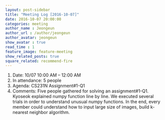 ```yaml
---
layout: post-sidebar
title: "Meeting Log [2016-10-07]"
date: 2016-10-07 20:00:00
categories: meeting
author_name : Jeongeun
author_url : /author/jeongeun
author_avatar: jeongeun
show_avatar : true
read_time : 1
feature_image: feature-meeting
show_related_posts: true
square_related: recommend-fire
---
```


1. Date: 10/07 10:00 AM – 12:00 AM
2. In attendance: 5 people
3. Agenda: CS231N Assignment#1-Q1
4. Comments: Five people gathered for solving an assignment#1-Q1. Kyoseok explained numpy function line by line. We executed several trials in order to understand unusual numpy functions. In the end, every member could understand how to input large size of images, build k-nearest neighbor algorithm. 